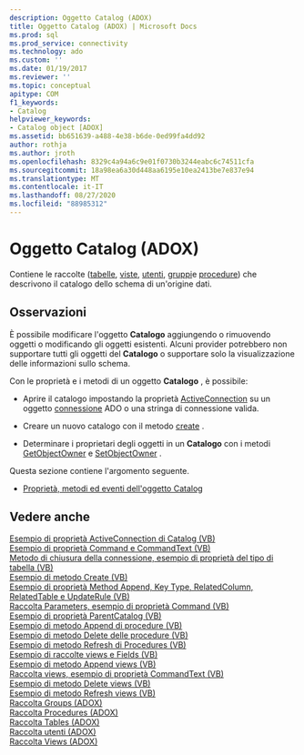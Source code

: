 ```yaml
---
description: Oggetto Catalog (ADOX)
title: Oggetto Catalog (ADOX) | Microsoft Docs
ms.prod: sql
ms.prod_service: connectivity
ms.technology: ado
ms.custom: ''
ms.date: 01/19/2017
ms.reviewer: ''
ms.topic: conceptual
apitype: COM
f1_keywords:
- Catalog
helpviewer_keywords:
- Catalog object [ADOX]
ms.assetid: bb651639-a488-4e38-b6de-0ed99fa4dd92
author: rothja
ms.author: jroth
ms.openlocfilehash: 8329c4a94a6c9e01f0730b3244eabc6c74511cfa
ms.sourcegitcommit: 18a98ea6a30d448aa6195e10ea2413be7e837e94
ms.translationtype: MT
ms.contentlocale: it-IT
ms.lasthandoff: 08/27/2020
ms.locfileid: "88985312"
---
```

# <a name="catalog-object-adox"></a>Oggetto Catalog (ADOX)
Contiene le raccolte ([tabelle](./tables-collection-adox.md), [viste](./views-collection-adox.md), [utenti](./users-collection-adox.md), [gruppi](./groups-collection-adox.md)e [procedure](./procedures-collection-adox.md)) che descrivono il catalogo dello schema di un'origine dati.  
  
## <a name="remarks"></a>Osservazioni  
 È possibile modificare l'oggetto **Catalogo** aggiungendo o rimuovendo oggetti o modificando gli oggetti esistenti. Alcuni provider potrebbero non supportare tutti gli oggetti del **Catalogo** o supportare solo la visualizzazione delle informazioni sullo schema.  
  
 Con le proprietà e i metodi di un oggetto **Catalogo** , è possibile:  
  
-   Aprire il catalogo impostando la proprietà [ActiveConnection](./activeconnection-property-adox.md) su un oggetto [connessione](../ado-api/connection-object-ado.md) ADO o una stringa di connessione valida.  
  
-   Creare un nuovo catalogo con il metodo [create](./create-method-adox.md) .  
  
-   Determinare i proprietari degli oggetti in un **Catalogo** con i metodi [GetObjectOwner](./getobjectowner-method-adox.md) e [SetObjectOwner](./setobjectowner-method.md) .  
  
 Questa sezione contiene l'argomento seguente.  
  
-   [Proprietà, metodi ed eventi dell'oggetto Catalog](./catalog-object-properties-methods-and-events.md)  
  
## <a name="see-also"></a>Vedere anche  
 [Esempio di proprietà ActiveConnection di Catalog (VB)](./catalog-activeconnection-property-example-vb.md)   
 [Esempio di proprietà Command e CommandText (VB)](./command-and-commandtext-properties-example-vb.md)   
 [Metodo di chiusura della connessione, esempio di proprietà del tipo di tabella (VB)](./connection-close-method-table-type-property-example-vb.md)   
 [Esempio di metodo Create (VB)](./create-method-example-vb.md)   
 [Esempio di proprietà Method Append, Key Type, RelatedColumn, RelatedTable e UpdateRule (VB)](./keys-append-method-key-type-relatedcolumn-relatedtable-example-vb.md)   
 [Raccolta Parameters, esempio di proprietà Command (VB)](./parameters-collection-command-property-example-vb.md)   
 [Esempio di proprietà ParentCatalog (VB)](./parentcatalog-property-example-vb.md)   
 [Esempio di metodo Append di procedure (VB)](./procedures-append-method-example-vb.md)   
 [Esempio di metodo Delete delle procedure (VB)](./procedures-delete-method-example-vb.md)   
 [Esempio di metodo Refresh di Procedures (VB)](./procedures-refresh-method-example-vb.md)   
 [Esempio di raccolte views e Fields (VB)](./views-and-fields-collections-example-vb.md)   
 [Esempio di metodo Append views (VB)](./views-append-method-example-vb.md)   
 [Raccolta views, esempio di proprietà CommandText (VB)](./views-collection-commandtext-property-example-vb.md)   
 [Esempio di metodo Delete views (VB)](./views-delete-method-example-vb.md)   
 [Esempio di metodo Refresh views (VB)](./views-refresh-method-example-vb.md)   
 [Raccolta Groups (ADOX)](./groups-collection-adox.md)   
 [Raccolta Procedures (ADOX)](./procedures-collection-adox.md)   
 [Raccolta Tables (ADOX)](./tables-collection-adox.md)   
 [Raccolta utenti (ADOX)](./users-collection-adox.md)   
 [Raccolta Views (ADOX)](./views-collection-adox.md)
